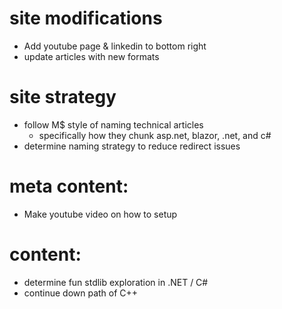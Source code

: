 # site modifications
- Add youtube page & linkedin to bottom right
- update articles with new formats

# site strategy
- follow M$ style of naming technical articles
  - specifically how they chunk asp.net, blazor, .net, and c#
- determine naming strategy to reduce redirect issues

# meta content:
- Make youtube video on how to setup

# content:
- determine fun stdlib exploration in .NET / C#
- continue down path of C++
